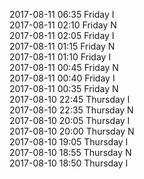 2017-08-11 06:35 Friday  I  
2017-08-11 02:10 Friday  N  
2017-08-11 02:05 Friday  I  
2017-08-11 01:15 Friday  N  
2017-08-11 01:10 Friday  I  
2017-08-11 00:45 Friday  N  
2017-08-11 00:40 Friday  I  
2017-08-11 00:35 Friday  N  
2017-08-10 22:45 Thursday  I  
2017-08-10 22:35 Thursday  N  
2017-08-10 20:05 Thursday  I  
2017-08-10 20:00 Thursday  N  
2017-08-10 19:05 Thursday  I  
2017-08-10 18:55 Thursday  N  
2017-08-10 18:50 Thursday  I  
